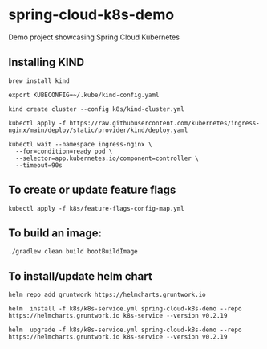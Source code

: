 # spring-cloud-k8s-demo
Demo project showcasing Spring Cloud Kubernetes


## Installing KIND
```shell
brew install kind

export KUBECONFIG=~/.kube/kind-config.yaml

kind create cluster --config k8s/kind-cluster.yml

kubectl apply -f https://raw.githubusercontent.com/kubernetes/ingress-nginx/main/deploy/static/provider/kind/deploy.yaml

kubectl wait --namespace ingress-nginx \
  --for=condition=ready pod \
  --selector=app.kubernetes.io/component=controller \
  --timeout=90s
```

## To create or update feature flags
```shell
kubectl apply -f k8s/feature-flags-config-map.yml
```

## To build an image:
```./gradlew clean build bootBuildImage```

## To install/update helm chart
```helm repo add gruntwork https://helmcharts.gruntwork.io```

```helm  install -f k8s/k8s-service.yml spring-cloud-k8s-demo --repo https://helmcharts.gruntwork.io k8s-service --version v0.2.19  ```

```helm  upgrade -f k8s/k8s-service.yml spring-cloud-k8s-demo --repo https://helmcharts.gruntwork.io k8s-service --version v0.2.19  ```